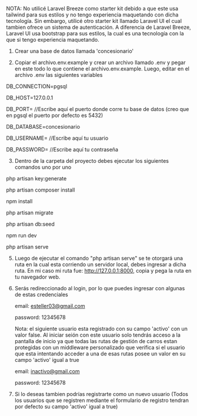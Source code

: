 NOTA: No utilicé Laravel Breeze como starter kit debido a que este usa tailwind para sus estilos y no tengo experiencia maquetando con dicha tecnología. Sin embargo, utilicé otro starter kit llamado Laravel UI el cual tambien ofrece un sistema de autenticación. A diferencia de Laravel Breeze, Laravel UI usa bootstrap para sus estilos, la cual es una tecnología con la que si tengo experiencia maquetando.



1) Crear una base de datos llamada 'concesionario'


2) Copiar el archivo.env.example y crear un archivo llamado .env y pegar en este todo lo que contiene el archivo.env.example. Luego, editar en el archivo .env las siguientes variables

DB_CONNECTION=pgsql

DB_HOST=127.0.0.1

DB_PORT= //Escribe aquí el puerto donde corre tu base de datos (creo que en pgsql el puerto por defecto es 5432)

DB_DATABASE=concesionario

DB_USERNAME=  //Escribe aquí tu usuario

DB_PASSWORD= //Escribe aquí tu contraseña

3) Dentro de la carpeta del proyecto debes ejecutar los siguientes comandos uno por uno

php artisan key:generate

php artisan composer install

npm install

php artisan migrate

php artisan db:seed

npm run dev

php artisan serve

5) Luego de ejecutar el comando "php artisan serve" se te otorgará una ruta en la cual esta corriendo un servidor local, debes ingresar a dicha ruta.
En mi caso mi ruta fue: http://127.0.0.1:8000, copia y pega la ruta en tu navegador web.

6) Serás redireccionado al login, por lo que puedes ingresar con algunas de estas credenciales


    email: esteller03@gmail.com

    password: 12345678


    Nota: el siguiente usuario esta registrado con su campo 'activo' con un valor false. Al iniciar seión con este usuario solo tendrás acceso a la pantalla de inicio ya que todas las rutas de gestión de carros estan protegidas con un middleware personalizado que verifica si el usuario que esta intentando acceder a una de esas rutas posee un valor en su campo 'activo' igual a true


    email: inactivo@gmail.com

    password: 12345678
        

7) Si lo deseas tambien podrías registrarte como un nuevo usuario (Todos los usuarios que se registren mediante el formulario de registro tendran por defecto su campo 'activo' igual a true)






